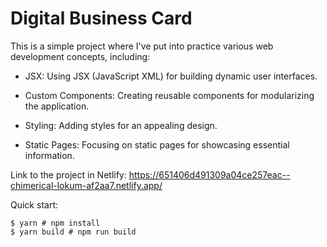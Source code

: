 # Digital Business Card

This is a simple project where I've put into practice various web development concepts, including:

- JSX: Using JSX (JavaScript XML) for building dynamic user interfaces.
  
- Custom Components: Creating reusable components for modularizing the application.

- Styling: Adding styles for an appealing design.

- Static Pages: Focusing on static pages for showcasing essential information.

Link to the project in Netlify: https://651406d491309a04ce257eac--chimerical-lokum-af2aa7.netlify.app/

Quick start:

```
$ yarn # npm install
$ yarn build # npm run build
````
